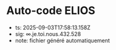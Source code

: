 # Auto-code ELIOS
- ts: 2025-09-03T17:58:13.158Z
- sig: ∞.je.toi.nous.432.528
- note: fichier généré automatiquement